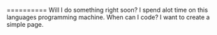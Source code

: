==========
Will I do something right soon?
I spend alot time on this languages programming machine.
When can I code? I want to create a simple page.

